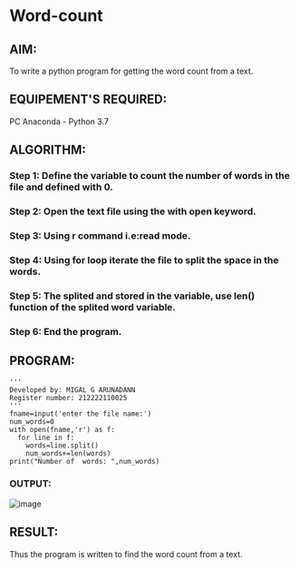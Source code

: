 # Word-count
## AIM:
To write a python program for getting the word count from a text.
## EQUIPEMENT'S REQUIRED: 
PC
Anaconda - Python 3.7
## ALGORITHM: 

### Step 1: Define the variable to count the number of words in the file and defined with 0.

### Step 2:  Open the text file using the with open keyword.
 
### Step 3: Using r command i.e:read mode.

### Step 4: Using for loop iterate the file to split the space in the words.

### Step 5: The splited and stored in the variable, use len() function of the splited word variable.

### Step 6: End the program.

## PROGRAM:
```
'''
Developed by: MIGAL G ARUNADANN
Register number: 212222110025
'''
fname=input('enter the file name:')
num_words=0
with open(fname,'r') as f:
  for line in f:
    words=line.split()
    num_words+=len(words)
print("Number of  words: ",num_words)
```
### OUTPUT:
![image](https://github.com/Udhayasankaran04/Word-count/assets/119393933/933484a1-664b-479e-a83b-cc297973172e)

## RESULT:
Thus the program is written to find the word count from a text.
